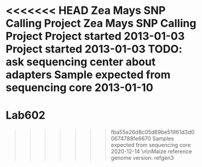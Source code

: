 <<<<<<< HEAD
Zea Mays SNP Calling Project
Zea Mays SNP Calling Project
Project started 2013-01-03
Project started 2013-01-03
TODO: ask sequencing center about adapters
Sample expected from sequencing core 2013-01-10
=======
# Lab602
>>>>>>> fba55e26d8c05d69be51961d3d00674788fe6670
Samples expected from sequencing core 2020-12-14
\n\nMaize reference genome version: refgen3
